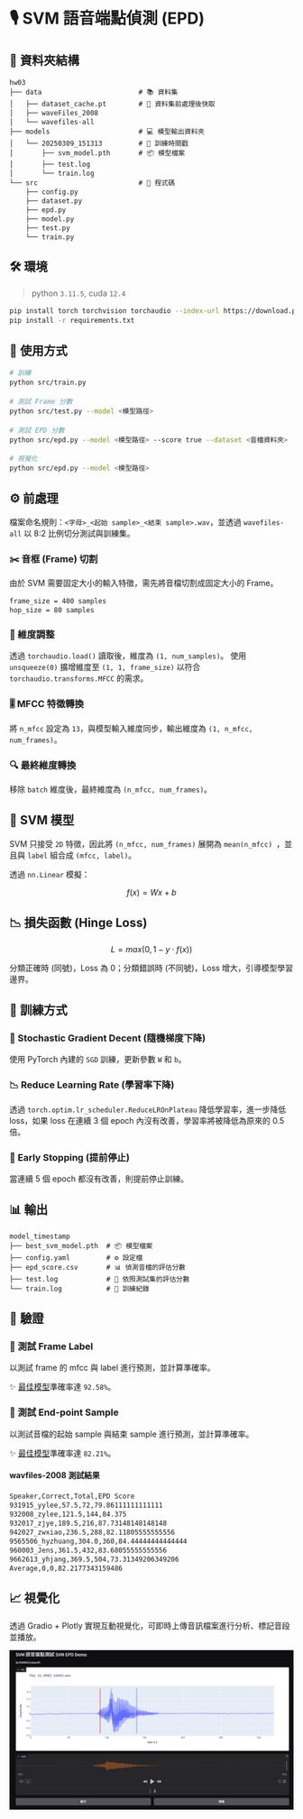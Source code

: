 # 🎙️ SVM 語音端點偵測 (EPD)

## 📁 資料夾結構
```
hw03
├── data                        # 📚 資料集
│   ├── dataset_cache.pt        # 🚀 資料集前處理後快取
│   ├── waveFiles_2008
│   └── wavefiles-all
├── models                      # 💻 模型輸出資料夾
│   └── 20250309_151313         # 📅 訓練時間戳
│       ├── svm_model.pth       # 📦 模型檔案
│       ├── test.log
│       └── train.log
└── src                         # 🧩 程式碼
    ├── config.py
    ├── dataset.py
    ├── epd.py
    ├── model.py
    ├── test.py
    └── train.py
```

## 🛠️ 環境

> python `3.11.5`, cuda `12.4`
```bash
pip install torch torchvision torchaudio --index-url https://download.pytorch.org/whl/cu124
pip install -r requirements.txt
```

## 🧷 使用方式

```bash
# 訓練
python src/train.py

# 測試 Frame 分數
python src/test.py --model <模型路徑>

# 測試 EPD 分數
python src/epd.py --model <模型路徑> --score true --dataset <音檔資料夾>

# 視覺化
python src/epd.py --model <模型路徑>
```

## ⚙️ 前處理

檔案命名規則：`<字母>_<起始 sample>_<結束 sample>.wav`，並透過 `wavefiles-all` 以 8:2 比例切分測試與訓練集。

### ✂️ 音框 (Frame) 切割
由於 SVM 需要固定大小的輸入特徵，需先將音檔切割成固定大小的 Frame。

```
frame_size = 400 samples
hop_size = 80 samples
```

### 📐 維度調整
透過 `torchaudio.load()` 讀取後，維度為 `(1, num_samples)`。
使用 `unsqueeze(0)` 擴增維度至 `(1, 1, frame_size)` 以符合 `torchaudio.transforms.MFCC` 的需求。

### 🎚️ MFCC 特徵轉換
將 `n_mfcc` 設定為 `13`，與模型輸入維度同步，輸出維度為 `(1, n_mfcc, num_frames)`。

### 🔍 最終維度轉換
移除 `batch` 維度後，最終維度為 `(n_mfcc, num_frames)`。

## 🧠 SVM 模型

SVM 只接受 `2D` 特徵，因此將 `(n_mfcc, num_frames)` 展開為 `mean(n_mfcc) `，並且與 `label` 組合成 `(mfcc, label)`。

透過 `nn.Linear` 模擬：

$$
f(x) = Wx + b
$$

## 📉 損失函數 (Hinge Loss)

$$
L = max(0, 1−y⋅f(x))
$$

分類正確時 (同號)，Loss 為 0；分類錯誤時 (不同號)，Loss 增大，引導模型學習邊界。

## 🚀 訓練方式

### 🎲 Stochastic Gradient Decent (隨機梯度下降)
使用 PyTorch 內建的 `SGD` 訓練，更新參數 `W` 和 `b`。

### 📉 Reduce Learning Rate (學習率下降)
透過 `torch.optim.lr_scheduler.ReduceLROnPlateau` 降低學習率，進一步降低 loss，如果 loss 在連續 3 個 epoch 內沒有改善，學習率將被降低為原來的 0.5 倍。

### 🚧 Early Stopping (提前停止)
當連續 5 個 epoch 都沒有改善，則提前停止訓練。

## 📊 輸出
```
model_timestamp
├── best_svm_model.pth  # 📦 模型檔案
├── config.yaml         # ⚙️ 設定檔
├── epd_score.csv       # 📊 偵測音檔的評估分數
├── test.log            # 📝 依照測試集的評估分數
└── train.log           # 📝 訓練紀錄
```

## 🎯 驗證

### 🎵 測試 Frame Label
以測試 frame 的 mfcc 與 label 進行預測，並計算準確率。

✨ [最佳模型](./models/best_model/test.log)準確率達 `92.58%`。

### 🎼 測試 End-point Sample
以測試音檔的起始 sample 與結束 sample 進行預測，並計算準確率。

✨ [最佳模型](./models/best_model/epd_score.csv)準確率達 `82.21%`。

#### wavfiles-2008 測試結果
```csv
Speaker,Correct,Total,EPD Score
931915_yylee,57.5,72,79.86111111111111
932008_zylee,121.5,144,84.375
932017_zjye,189.5,216,87.73148148148148
942027_zwxiao,236.5,288,82.11805555555556
9565506_hyzhuang,304.0,360,84.44444444444444
960003_Jens,361.5,432,83.68055555555556
9662613_yhjang,369.5,504,73.31349206349206
Average,0,0,82.2177343159486
```

## 📈 視覺化
透過 Gradio + Plotly 實現互動視覺化，可即時上傳音訊檔案進行分析、標記音段並播放。

![視覺化展示](./asset/image1.png)
